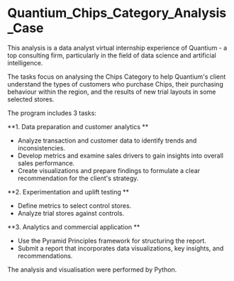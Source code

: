 # Quantium_Chips_Category_Analysis_Case
This analysis is a data analyst virtual internship experience of Quantium - a top consulting firm, particularly in the field of data science and artificial intelligence.

The tasks focus on analysing the Chips Category to help Quantium's client understand the types of customers who purchase Chips, their purchasing behaviour within the region, and the results of new trial layouts in some selected stores.

The program includes 3 tasks:

**1. Data preparation and customer analytics
**
- Analyze transaction and customer data to identify trends and inconsistencies. 
- Develop metrics and examine sales drivers to gain insights into overall sales performance. 
- Create visualizations and prepare findings to formulate a clear recommendation for the client's strategy.

**2. Experimentation and uplift testing
**
- Define metrics to select control stores.
- Analyze trial stores against controls.

**3. Analytics and commercial application
**
- Use the Pyramid Principles framework for structuring the report.
- Submit a report that incorporates data visualizations, key insights, and recommendations.

The analysis and visualisation were performed by Python.
